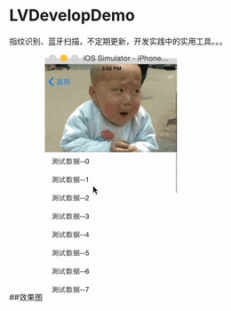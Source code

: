 # LVDevelopDemo
指纹识别、蓝牙扫描，不定期更新，开发实践中的实用工具。。。

##效果图
![](https://github.com/liuchunlao/ImageCache/raw/master/gifResource/dragdown.gif)
